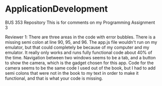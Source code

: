 # ApplicationDevelopment
BUS 353 Repository
This is for comments on my Programming Assignment 3

Reviewer 1: There are three areas in the code with error bubbles. There is a missing semi colon at line 90, 95, and 96. The app.js file wouldn't run on my emulator, but that could completely be because of my computer and my emulator. It really only works and runs fully functional code about 40% of the time. Navigation between two windows seems to be a tab, and a button to show the camera, which is the gadget chosen for this app. Code for the camera seems to be the same code I used out of the book, but I had to add semi colons that were not in the book to my text in order to make it functional, and that is what your code is missing. 

